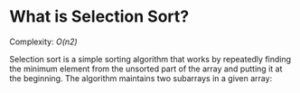# What is Selection Sort?

Complexity: *O(n2)*

Selection sort is a simple sorting algorithm that works by repeatedly finding the minimum element from the unsorted part of the array and putting it at the beginning. The algorithm maintains two subarrays in a given array:
